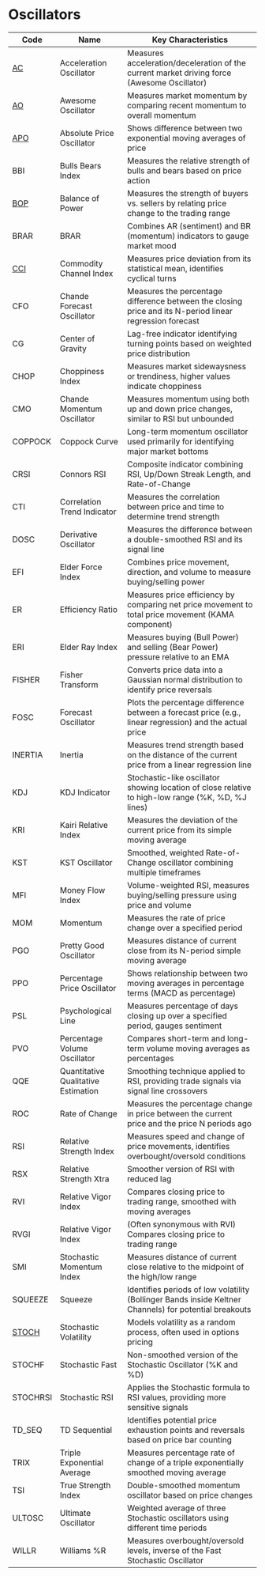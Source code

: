 # Oscillators

| Code | Name | Key Characteristics |
| ------------ | --------------------------------------- | --------------------------------------------------------------------------------------- |
| [AC](/indicators/oscillators/ac.md) | Acceleration Oscillator | Measures acceleration/deceleration of the current market driving force (Awesome Oscillator) |
| [AO](/indicators/oscillators/ao.md) | Awesome Oscillator | Measures market momentum by comparing recent momentum to overall momentum |
| [APO](/indicators/oscillators/apo.md) | Absolute Price Oscillator | Shows difference between two exponential moving averages of price |
| BBI | Bulls Bears Index | Measures the relative strength of bulls and bears based on price action |
| [BOP](/indicators/oscillators/bop.md) | Balance of Power | Measures the strength of buyers vs. sellers by relating price change to the trading range |
| BRAR | BRAR | Combines AR (sentiment) and BR (momentum) indicators to gauge market mood |
| [CCI](/indicators/oscillators/cci.md) | Commodity Channel Index | Measures price deviation from its statistical mean, identifies cyclical turns |
| CFO | Chande Forecast Oscillator | Measures the percentage difference between the closing price and its N-period linear regression forecast |
| CG | Center of Gravity | Lag-free indicator identifying turning points based on weighted price distribution |
| CHOP | Choppiness Index | Measures market sidewaysness or trendiness, higher values indicate choppiness |
| CMO | Chande Momentum Oscillator | Measures momentum using both up and down price changes, similar to RSI but unbounded |
| COPPOCK | Coppock Curve | Long-term momentum oscillator used primarily for identifying major market bottoms |
| CRSI | Connors RSI | Composite indicator combining RSI, Up/Down Streak Length, and Rate-of-Change |
| CTI | Correlation Trend Indicator | Measures the correlation between price and time to determine trend strength |
| DOSC | Derivative Oscillator | Measures the difference between a double-smoothed RSI and its signal line |
| EFI | Elder Force Index | Combines price movement, direction, and volume to measure buying/selling power |
| ER | Efficiency Ratio | Measures price efficiency by comparing net price movement to total price movement (KAMA component) |
| ERI | Elder Ray Index | Measures buying (Bull Power) and selling (Bear Power) pressure relative to an EMA |
| FISHER | Fisher Transform | Converts price data into a Gaussian normal distribution to identify price reversals |
| FOSC | Forecast Oscillator | Plots the percentage difference between a forecast price (e.g., linear regression) and the actual price |
| INERTIA | Inertia | Measures trend strength based on the distance of the current price from a linear regression line |
| KDJ | KDJ Indicator | Stochastic-like oscillator showing location of close relative to high-low range (%K, %D, %J lines) |
| KRI | Kairi Relative Index | Measures the deviation of the current price from its simple moving average |
| KST | KST Oscillator | Smoothed, weighted Rate-of-Change oscillator combining multiple timeframes |
| MFI | Money Flow Index | Volume-weighted RSI, measures buying/selling pressure using price and volume |
| MOM | Momentum | Measures the rate of price change over a specified period |
| PGO | Pretty Good Oscillator | Measures distance of current close from its N-period simple moving average |
| PPO | Percentage Price Oscillator | Shows relationship between two moving averages in percentage terms (MACD as percentage) |
| PSL | Psychological Line | Measures percentage of days closing up over a specified period, gauges sentiment |
| PVO | Percentage Volume Oscillator | Compares short-term and long-term volume moving averages as percentages |
| QQE | Quantitative Qualitative Estimation | Smoothing technique applied to RSI, providing trade signals via signal line crossovers |
| ROC | Rate of Change | Measures the percentage change in price between the current price and the price N periods ago |
| RSI | Relative Strength Index | Measures speed and change of price movements, identifies overbought/oversold conditions |
| RSX | Relative Strength Xtra | Smoother version of RSI with reduced lag |
| RVI | Relative Vigor Index | Compares closing price to trading range, smoothed with moving averages |
| RVGI | Relative Vigor Index | (Often synonymous with RVI) Compares closing price to trading range |
| SMI | Stochastic Momentum Index | Measures distance of current close relative to the midpoint of the high/low range |
| SQUEEZE | Squeeze | Identifies periods of low volatility (Bollinger Bands inside Keltner Channels) for potential breakouts |
| [STOCH](/indicators/oscillators/stoch.md) | Stochastic Volatility | Models volatility as a random process, often used in options pricing |
| STOCHF | Stochastic Fast | Non-smoothed version of the Stochastic Oscillator (%K and %D) |
| STOCHRSI | Stochastic RSI | Applies the Stochastic formula to RSI values, providing more sensitive signals |
| TD_SEQ | TD Sequential | Identifies potential price exhaustion points and reversals based on price bar counting |
| TRIX | Triple Exponential Average | Measures percentage rate of change of a triple exponentially smoothed moving average |
| TSI | True Strength Index | Double-smoothed momentum oscillator based on price changes |
| ULTOSC | Ultimate Oscillator | Weighted average of three Stochastic oscillators using different time periods |
| WILLR | Williams %R | Measures overbought/oversold levels, inverse of the Fast Stochastic Oscillator |
